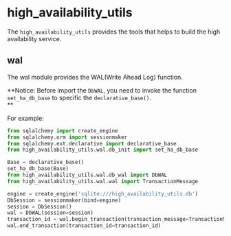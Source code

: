 # high_availability_utils

The `high_availability_utils` provides the tools that helps to build the high availability service.

## wal
The wal module provides the WAL(Write Ahead Log) function.

**Notice:
Before import the `DbWAL`, you need to invoke the function `set_ha_db_base` to specific the `declarative_base()`.   
**

For example:
```python
from sqlalchemy import create_engine
from sqlalchemy.orm import sessionmaker
from sqlalchemy.ext.declarative import declarative_base
from high_availability_utils.wal.db_init import set_ha_db_base

Base = declarative_base()
set_ha_db_base(Base)
from high_availability_utils.wal.db_wal import DbWAL
from high_availability_utils.wal.wal import TransactionMessage

engine = create_engine('sqlite:///high_availability_utils.db')
DbSession = sessionmaker(bind=engine)
session = DbSession()
wal = DbWAL(session=session)
transaction_id = wal.begin_transaction(transaction_message=TransactionMessage(name='a'), server_id='1')
wal.end_transaction(transaction_id=transaction_id)
```